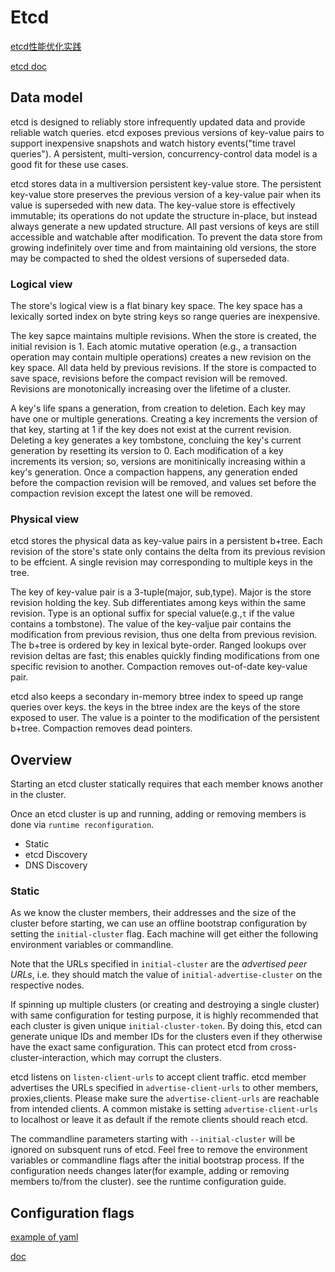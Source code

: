 # Etcd

[etcd性能优化实践](https://www.infoq.cn/article/S4V2cmNeKE186mQmkPVJ)

[etcd doc](https://etcd.io/docs/)

## Data model

etcd is designed to reliably store infrequently updated data and provide reliable watch queries. etcd exposes previous versions of key-value pairs to support inexpensive snapshots and watch history events("time travel queries"). A persistent, multi-version, concurrency-control data model is a good fit for these use cases.

etcd stores data in a multiversion persistent key-value store. The persistent key-value store preserves the previous version of a key-value pair when its value is superseded with new data. The key-value store is effectively immutable; its operations do not update the structure in-place, but instead always generate a new updated structure. All past versions of keys are still accessible and watchable after modification. To prevent the data store from growing indefinitely over time and from maintaining old versions, the store may be compacted to shed the oldest versions of superseded data.

### Logical view

The store's logical view is a flat binary key space. The key space has a lexically sorted index on byte string keys so range queries are inexpensive.

The key sapce maintains multiple revisions. When the store is created, the initial revision is 1. Each atomic mutative operation (e.g., a transaction operation may contain multiple operations) creates a new revision on the key space. All data held by previous revisions. If the store is compacted to save space, revisions before the compact revision will be removed. Revisions are monotonically increasing over the lifetime of a cluster.

A key's life spans a generation, from creation to deletion. Each key may have one or multiple generations. Creating a key increments the version of that key, starting at 1 if the key does not exist at the current revision. Deleting a key generates a key tombstone, concluing the key's current generation by resetting its version to 0. Each modification of a key increments its version; so, versions are monitinically increasing within a key's generation. Once a compaction happens, any generation ended before the compaction revision will be removed, and values set before the compaction revision except the latest one will be removed.

### Physical view

etcd stores the physical data as key-value pairs in a persistent b+tree. Each revision of the store's state only contains the delta from its previous revision to be effcient. A single revision may corresponding to multiple keys in the tree.

The key of key-value pair is a 3-tuple(major, sub,type). Major is the store revision holding the key. Sub differentiates among keys within the same revision. Type is an optional suffix for special value(e.g.,`t` if the value contains a tombstone). The value of the key-valjue pair contains the modification from previous revision, thus one delta from previous revision. The b+tree is ordered by key in lexical byte-order. Ranged lookups over revision deltas are fast; this enables quickly finding modifications from one specific revision to another. Compaction removes out-of-date key-value pair.

etcd also keeps a secondary in-memory btree index to speed up range queries over keys. the keys in the btree index are the keys of the store exposed to user. The value is a pointer to the modification of the persistent b+tree. Compaction removes dead pointers.


## Overview

Starting an etcd cluster statically requires that each member knows another in the cluster.

Once an etcd cluster is up and running, adding or removing members is done via `runtime reconfiguration`.

- Static
- etcd Discovery
- DNS Discovery

### Static

As we know the cluster members, their addresses and the size of the cluster before starting, we can use an offline bootstrap configuration by setting the `initial-cluster` flag. Each machine will get either the following environment variables or commandline.

Note that the URLs specified in `initial-cluster` are the *advertised peer URLs*, i.e. they should match the value of `initial-advertise-cluster` on the respective nodes.

If spinning up multiple clusters (or creating and destroying a single cluster) with same configuration for testing purpose, it is highly recommended that each cluster is given unique `initial-cluster-token`. By doing this, etcd can generate unique IDs and member IDs for the clusters even if they otherwise have the exact same configuration. This can protect etcd from cross-cluster-interaction, which may corrupt the clusters.

etcd listens on `listen-client-urls` to accept client traffic. etcd member advertises the URLs specified in `advertise-client-urls` to other members, proxies,clients. Please make sure the `advertise-client-urls` are reachable from intended clients. A common mistake is setting `advertise-client-urls` to localhost or leave it as default if the remote clients should reach etcd.

The commandline parameters starting with `--initial-cluster` will be ignored on subsquent runs of etcd. Feel free to remove the environment variables or commandline flags after the initial bootstrap process. If the configuration needs changes later(for example, adding or removing members to/from the cluster). see the runtime configuration guide.

## Configuration flags

[example of yaml](https://github.com/etcd-io/etcd/blob/master/etcd.conf.yml.sample)

[doc](https://etcd.io/docs/v3.4.0/op-guide/configuration/)


